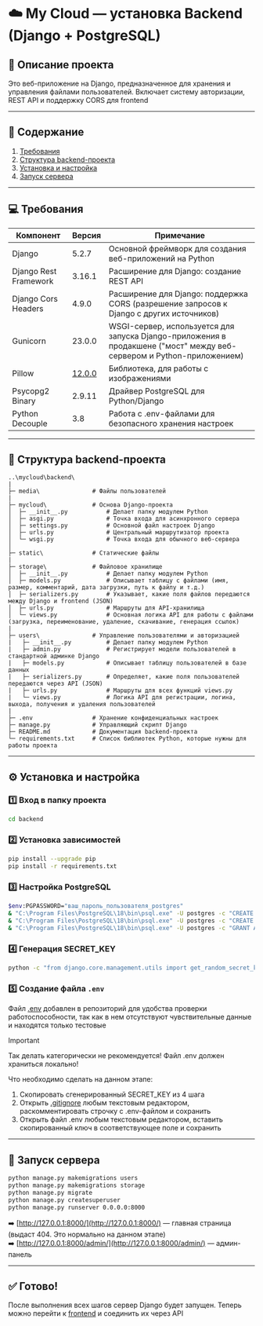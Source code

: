 # ☁️ My Cloud — установка Backend (Django + PostgreSQL)

## 📝 Описание проекта
Это веб-приложение на Django, предназначенное для хранения и управления файлами пользователей. Включает систему авторизации, REST API и поддержку CORS для frontend

---

## 📘 Содержание
1. [Требования](#-требования)
2. [Структура backend-проекта](#-структура-backend-проекта)
3. [Установка и настройка](#%EF%B8%8F-установка-и-настройка)
4. [Запуск сервера](#-запуск-сервера)

---

## 💻 Требования
| Компонент | Версия | Примечание |
|-----|-----|-----|
| Django | 5.2.7 | Основной фреймворк для создания веб-приложений на Python |
| Django Rest Framework | 3.16.1 | Расширение для Django: создание REST API |
| Django Cors Headers | 4.9.0 | Расширение для Django: поддержка CORS (разрешение запросов к Django с других источников) |
| Gunicorn | 23.0.0 | WSGI-сервер, используется для запуска Django-приложения в продакшене ("мост" между веб-сервером и Python-приложением) |
| Pillow | [12.0.0](https://pillow.readthedocs.io/en/stable/) | Библиотека, для работы с изображениями |
| Psycopg2 Binary | 2.9.11 | Драйвер PostgreSQL для Python/Django |
| Python Decouple | 3.8 | Работа с .env-файлами для безопасного хранения настроек |

---

## 📁 Структура backend-проекта
```
..\mycloud\backend\
|
├─ media\				# Файлы пользователей
|
├─ mycloud\				# Основа Django-проекта
│  ├─ __init__.py			# Делает папку модулем Python
│  ├─ asgi.py				# Точка входа для асинхронного сервера
│  ├─ settings.py			# Основной файл настроек Django
│  ├─ urls.py				# Центральный маршрутизатор проекта
│  └─ wsgi.py				# Точка входа для обычного веб-сервера
│
├─ static\				# Cтатические файлы
|
├─ storage\				# Файловое хранилище
│  ├─ __init__.py			# Делает папку модулем Python
│  ├─ models.py				# Описывает таблицу с файлами (имя, размер, комментарий, дата загрузки, путь к файлу и т.д.)
│  ├─ serializers.py		# Указывает, какие поля файлов передаются между Django и frontend (JSON)
│  ├─ urls.py				# Маршруты для API-хранилища
│  └─ views.py				# Основная логика API для работы с файлами (загрузка, переименование, удаление, скачивание, генерация ссылок)
|
├─ users\				# Управление пользователями и авторизацией
|   ├─ __init__.py			# Делает папку модулем Python
|   ├─ admin.py				# Регистрирует модели пользователей в стандартной админке Django
|   ├─ models.py			# Описывает таблицу пользователей в базе данных
|   ├─ serializers.py		# Определяет, какие поля пользователей передаются через API (JSON)
|   ├─ urls.py				# Маршруты для всех функций views.py
|   └─ views.py				# Логика API для регистрации, логина, выхода, получения и удаления пользователей
|
├─ .env					# Хранение конфиденциальных настроек
├─ manage.py			# Управляющий скрипт Django
├─ README.md			# Документация backend-проекта
└─ requirements.txt		# Список библиотек Python, которые нужны для работы проекта
```

---

## ⚙️ Установка и настройка

### 1️⃣ Вход в папку проекта
```bash
cd backend
```

### 2️⃣ Установка зависимостей
```bash
pip install --upgrade pip
pip install -r requirements.txt
```

### 3️⃣ Настройка PostgreSQL
```bash
$env:PGPASSWORD="ваш_пароль_пользователя_postgres"
& "C:\Program Files\PostgreSQL\18\bin\psql.exe" -U postgres -c "CREATE ROLE mycloud_user WITH LOGIN PASSWORD 'dbpass123';"
& "C:\Program Files\PostgreSQL\18\bin\psql.exe" -U postgres -c "CREATE DATABASE mycloud_db OWNER mycloud_user;"
& "C:\Program Files\PostgreSQL\18\bin\psql.exe" -U postgres -c "GRANT ALL PRIVILEGES ON DATABASE mycloud_db TO mycloud_user;"
```

### 4️⃣ Генерация SECRET_KEY
```bash
python -c "from django.core.management.utils import get_random_secret_key; print(get_random_secret_key())"
```

### 5️⃣ Создание файла `.env`
Файл [.env](/.env) добавлен в репозиторий для удобства проверки работоспособности, так как в нем отсутствуют чувствительные данные и находятся только тестовые

> [!IMPORTANT]
> Так делать категорически не рекомендуется! Файл .env должен храниться локально!

Что необходимо сделать на данном этапе:
1. Скопировать сгенерированный SECRET_KEY из 4 шага
2. Открыть [.gitignore](/.gitignore) любым текстовым редактором, раскомментировать строчку с .env-файлом и сохранить
3. Открыть файл .env любым текстовым редактором, вставить скопированный ключ в соответствующее поле и сохранить

---

## 🚀 Запуск сервера
```bash
python manage.py makemigrations users
python manage.py makemigrations storage
python manage.py migrate
python manage.py createsuperuser
python manage.py runserver 0.0.0.0:8000
```

➡️ [http://127.0.0.1:8000/](http://127.0.0.1:8000/) — главная страница (выдаст 404. Это нормально на данном этапе)<br>
➡️ [http://127.0.0.1:8000/admin/](http://127.0.0.1:8000/admin/) — админ-панель

---

## ✅ Готово!
После выполнения всех шагов сервер Django будет запущен. Теперь можно перейти к [frontend](/frontend/README.MD) и соединить их через API